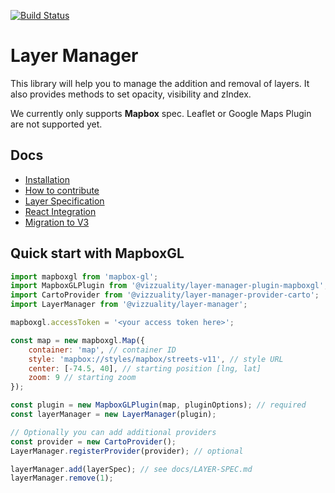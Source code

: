 [![Build Status](https://travis-ci.org/Vizzuality/layer-manager.svg?branch=develop)](https://travis-ci.org/Vizzuality/layer-manager)

# Layer Manager

This library will help you to manage the addition and removal of layers. It also provides methods to set opacity, visibility and zIndex.

We currently only supports **Mapbox** spec. Leaflet or Google Maps Plugin are not supported yet.

## Docs

* [Installation](docs/INSTALLATION.md)
* [How to contribute](docs/HOW-TO-CONTRIBUTE.md)
* [Layer Specification](docs/LAYER-SPEC.md)
* [React Integration](docs/REACT-INTEGRATION.md)
* [Migration to V3](docs/MIGRATION-TO-V3.md)


## Quick start with MapboxGL

```js
import mapboxgl from 'mapbox-gl';
import MapboxGLPlugin from '@vizzuality/layer-manager-plugin-mapboxgl';
import CartoProvider from '@vizzuality/layer-manager-provider-carto';
import LayerManager from '@vizzuality/layer-manager';

mapboxgl.accessToken = '<your access token here>';

const map = new mapboxgl.Map({
	container: 'map', // container ID
	style: 'mapbox://styles/mapbox/streets-v11', // style URL
	center: [-74.5, 40], // starting position [lng, lat]
	zoom: 9 // starting zoom
});

const plugin = new MapboxGLPlugin(map, pluginOptions); // required
const layerManager = new LayerManager(plugin);

// Optionally you can add additional providers
const provider = new CartoProvider();
LayerManager.registerProvider(provider); // optional

layerManager.add(layerSpec); // see docs/LAYER-SPEC.md
layerManager.remove(1);
```
